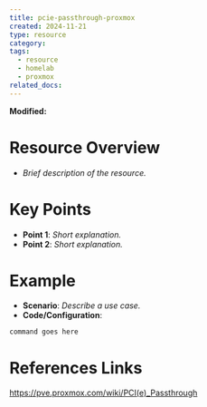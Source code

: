 ```yaml
---
title: pcie-passthrough-proxmox
created: 2024-11-21
type: resource
category: 
tags:
  - resource
  - homelab
  - proxmox
related_docs:
---
```

**Modified:**

# **Resource Overview**

- _Brief description of the resource._

# **Key Points**

- **Point 1**: _Short explanation._
- **Point 2**: _Short explanation._

# **Example**

- **Scenario**: _Describe a use case._
- **Code/Configuration**:

```shell
command goes here
```

# **References Links**


https://pve.proxmox.com/wiki/PCI(e)_Passthrough